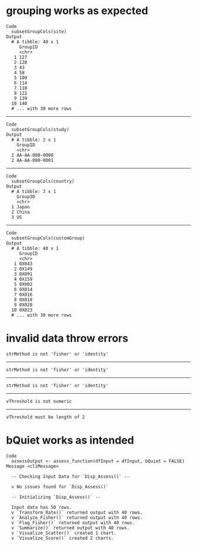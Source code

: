 # grouping works as expected

    Code
      subsetGroupCols(site)
    Output
      # A tibble: 40 x 1
         GroupID
         <chr>  
       1 127    
       2 128    
       3 43     
       4 58     
       5 109    
       6 114    
       7 118    
       8 122    
       9 139    
      10 140    
      # ... with 30 more rows

---

    Code
      subsetGroupCols(study)
    Output
      # A tibble: 2 x 1
        GroupID       
        <chr>         
      1 AA-AA-000-0000
      2 AA-AA-000-0001

---

    Code
      subsetGroupCols(country)
    Output
      # A tibble: 3 x 1
        GroupID
        <chr>  
      1 Japan  
      2 China  
      3 US     

---

    Code
      subsetGroupCols(customGroup)
    Output
      # A tibble: 40 x 1
         GroupID
         <chr>  
       1 0X043  
       2 0X149  
       3 0X091  
       4 0X159  
       5 0X002  
       6 0X014  
       7 0X016  
       8 0X018  
       9 0X020  
      10 0X023  
      # ... with 30 more rows

# invalid data throw errors

    strMethod is not 'fisher' or 'identity'

---

    strMethod is not 'fisher' or 'identity'

---

    strMethod is not 'fisher' or 'identity'

---

    vThreshold is not numeric

---

    vThreshold must be length of 2

# bQuiet works as intended

    Code
      assessOutput <- assess_function(dfInput = dfInput, bQuiet = FALSE)
    Message <cliMessage>
      
      -- Checking Input Data for `Disp_Assess()` --
      
      v No issues found for `Disp_Assess()`
      
      -- Initializing `Disp_Assess()` --
      
      Input data has 50 rows.
      v `Transform_Rate()` returned output with 40 rows.
      v `Analyze_Fisher()` returned output with 40 rows.
      v `Flag_Fisher()` returned output with 40 rows.
      v `Summarize()` returned output with 40 rows.
      v `Visualize_Scatter()` created 1 chart.
      v `Visualize_Score()` created 2 charts.

